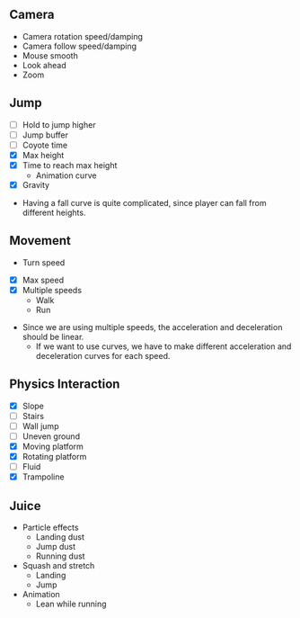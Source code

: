 ## Camera
- Camera rotation speed/damping
- Camera follow speed/damping
- Mouse smooth
- Look ahead
- Zoom

## Jump
- [ ] Hold to jump higher
- [ ] Jump buffer
- [ ] Coyote time
- [x] Max height
- [x] Time to reach max height
  - Animation curve
- [x] Gravity
- Having a fall curve is quite complicated, since player can fall from different heights.
  
## Movement
- Turn speed
- [x] Max speed
- [x] Multiple speeds
  - Walk
  - Run
- Since we are using multiple speeds, the acceleration and deceleration should be linear.
  - If we want to use curves, we have to make different acceleration and deceleration curves for each speed.

## Physics Interaction
- [x] Slope
- [ ] Stairs
- [ ] Wall jump
- [ ] Uneven ground
- [x] Moving platform
- [x] Rotating platform
- [ ] Fluid
- [x] Trampoline

## Juice
- Particle effects
  - Landing dust
  - Jump dust
  - Running dust
- Squash and stretch
  - Landing
  - Jump
- Animation
  - Lean while running